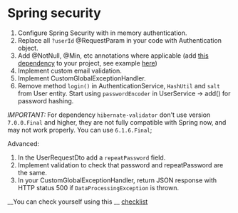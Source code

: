 # Spring security

1. Configure Spring Security with in memory authentication.
1. Replace all `?userId` @RequestParam in your code with Authentication object.
1. Add @NotNull, @Min, etc annotations where applicable
   (add [this dependency](https://mvnrepository.com/artifact/org.hibernate/hibernate-validator)
   to your project, see example [here](https://hibernate.org/validator/))
1. Implement custom email validation.
1. Implement CustomGlobalExceptionHandler.
1. Remove method `login()` in AuthenticationService, `HashUtil` and `salt` from User entity.
   Start using `passwordEncoder` in UserService -> add() for password hashing.
   
*IMPORTANT:*
For dependency `hibernate-validator` don't use version `7.0.0.Final` and higher, they are not
fully compatible with Spring now, and may not work properly. You can use `6.1.6.Final`;

Advanced:

1. In the UserRequestDto add a `repeatPassword` field.
1. Implement validation to check that password and repeatPassword are the same.
1. In your CustomGlobalExceptionHandler, return JSON response with HTTP status 500
   if `DataProcessingException` is thrown.

__You can check yourself using this
__ [checklist](https://mate-academy.github.io/jv-program-common-mistakes/java-spring/security/jv-spring-security-checklist)
